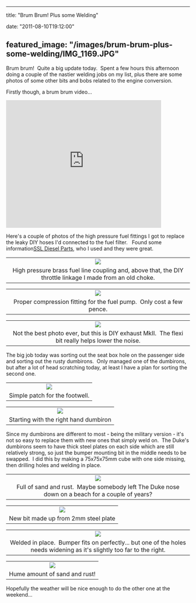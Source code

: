 
---
title: "Brum Brum! Plus some Welding"

date: "2011-08-10T19:12:00"

featured_image: "/images/brum-brum-plus-some-welding/IMG_1169.JPG"
---


Brum brum!  Quite a big update today.  Spent a few hours this afternoon doing a couple of the nastier welding jobs on my list, plus there are some photos of some other bits and bobs related to the engine conversion.

Firstly though, a brum brum video...
<iframe allowfullscreen="" frameborder="0" height="349" src="http://www.youtube.com/embed/ALbnXX5yo3s?hl=en&fs=1" width="425"></iframe>

Here's a couple of photos of the high pressure fuel fittings I got to replace the leaky DIY hoses I'd connected to the fuel filter.   Found some information<a href="http://www.ssldieselparts.co.uk/">SSL Diesel Parts</a>, who I used and they were great.
<table align="center" cellpadding="0" cellspacing="0" style="margin-left: auto; margin-right: auto; text-align: center;"><tbody>
 <tr><td style="text-align: center;"><a href="http://1.bp.blogspot.com/-AdxOUFpF-y8/TkLq3tX_UYI/AAAAAAAACVs/UDea684MmI0/s1600/IMG_1169.JPG"><img src="/images/brum-brum-plus-some-welding/IMG_1169.JPG"/></a></td></tr>
 <tr><td style="text-align: center;">High pressure brass fuel line coupling and, above that, the DIY throttle linkage I made from an old choke.</td></tr>
 </tbody></table><table align="center" cellpadding="0" cellspacing="0" style="margin-left: auto; margin-right: auto; text-align: center;"><tbody>
 <tr><td style="text-align: center;"><a href="http://2.bp.blogspot.com/-B8V__VOWoN8/TkLrGvoi0aI/AAAAAAAACVw/iVJTpj-lj0k/s1600/IMG_1170.JPG"><img src="/images/brum-brum-plus-some-welding/IMG_1170.JPG"/></a></td></tr>
 <tr><td style="text-align: center;">Proper compression fitting for the fuel pump.  Only cost a few pence.</td></tr>
 </tbody></table><table align="center" cellpadding="0" cellspacing="0" style="margin-left: auto; margin-right: auto; text-align: center;"><tbody>
 <tr><td style="text-align: center;"><a href="http://1.bp.blogspot.com/-goFl3JLfs1M/TkLrrjB1C0I/AAAAAAAACV0/cF1_5YIuEhU/s1600/IMG_1167.JPG"><img src="/images/brum-brum-plus-some-welding/IMG_1167.JPG"/></a></td></tr>
 <tr><td style="text-align: center;">Not the best photo ever, but this is DIY exhaust MkII.  The flexi bit really helps lower the noise.</td></tr>
 </tbody></table>The big job today was sorting out the seat box hole on the passenger side and sorting out the rusty dumbirons.  Only managed one of the dumbirons, but after a lot of head scratching today, at least I have a plan for sorting the second one.

<table align="center" cellpadding="0" cellspacing="0" style="margin-left: auto; margin-right: auto; text-align: center;"><tbody>
 <tr><td style="text-align: center;"><a href="http://3.bp.blogspot.com/-4-_MR_dXPAk/TkLtBe8GhlI/AAAAAAAACWE/HtZ9bu23eKg/s1600/IMG_1164.JPG"><img src="/images/brum-brum-plus-some-welding/IMG_1164.JPG"/></a></td></tr>
 <tr><td style="text-align: center;">Simple patch for the footwell.</td></tr>
 </tbody></table><table align="center" cellpadding="0" cellspacing="0" style="margin-left: auto; margin-right: auto; text-align: center;"><tbody>
 <tr><td style="text-align: center;"><a href="http://4.bp.blogspot.com/-qk7ecvwFfoM/TkLs1wyeOQI/AAAAAAAACV4/AsJZQNNEZrA/s1600/IMG_1152.JPG"><img src="/images/brum-brum-plus-some-welding/IMG_1152.JPG"/></a></td></tr>
 <tr><td style="text-align: center;">Starting with the right hand dumbiron</td></tr>
 </tbody></table>Since my dumbirons are different to most - being the military version - it's not so easy to replace them with new ones that simply weld on.  The Duke's dumbirons seem to have thick steel plates on each side which are still relatively strong, so just the bumper mounting bit in the middle needs to be swapped.  I did this by making a 75x75x75mm cube with one side missing, then drilling holes and welding in place.

<table align="center" cellpadding="0" cellspacing="0" style="margin-left: auto; margin-right: auto; text-align: center;"><tbody>
 <tr><td style="text-align: center;"><a href="http://2.bp.blogspot.com/-MG9HaYOeb1A/TkLs3MsT6CI/AAAAAAAACV8/naEvA6Aj6pc/s1600/IMG_1153.JPG"><img src="/images/brum-brum-plus-some-welding/IMG_1153.JPG"/></a></td></tr>
 <tr><td style="text-align: center;">Full of sand and rust.  Maybe somebody left The Duke nose down on a beach for a couple of years?</td></tr>
 </tbody></table>
<table align="center" cellpadding="0" cellspacing="0" style="margin-left: auto; margin-right: auto; text-align: center;"><tbody>
 <tr><td style="text-align: center;"><a href="http://3.bp.blogspot.com/-J_66T3KnLEI/TkLtARFh49I/AAAAAAAACWA/ArE_4-Dupk0/s1600/IMG_1157.JPG"><img src="/images/brum-brum-plus-some-welding/IMG_1157.JPG"/></a></td></tr>
 <tr><td style="text-align: center;">New bit made up from 2mm steel plate</td></tr>
 </tbody></table>
<table align="center" cellpadding="0" cellspacing="0" style="margin-left: auto; margin-right: auto; text-align: center;"><tbody>
 <tr><td style="text-align: center;"><a href="http://2.bp.blogspot.com/-Vrp6VtFcrcE/TkLtCYWnwLI/AAAAAAAACWI/T4m8plbGxxQ/s1600/IMG_1162.JPG"><img src="/images/brum-brum-plus-some-welding/IMG_1162.JPG"/></a></td></tr>
 <tr><td style="text-align: center;">Welded in place.  Bumper fits on perfectly... but one of the holes needs widening as it's slightly too far to the right.</td></tr>
 </tbody></table>
<table align="center" cellpadding="0" cellspacing="0" style="margin-left: auto; margin-right: auto; text-align: center;"><tbody>
 <tr><td style="text-align: center;"><a href="http://2.bp.blogspot.com/-i223LLLmoMQ/TkLtDbZtnsI/AAAAAAAACWM/HlHNde1Q9dw/s1600/IMG_1173.JPG"><img src="/images/brum-brum-plus-some-welding/IMG_1173.JPG"/></a></td></tr>
 <tr><td style="text-align: center;">Hume amount of sand and rust!</td></tr>
 </tbody></table>Hopefully the weather will be nice enough to do the other one at the weekend...

